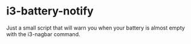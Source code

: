 # i3-battery-notify

Just a small script that will warn you when your battery is almost empty with the i3-nagbar command.
